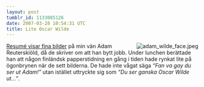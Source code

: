 ```yaml
---
layout: post
tumblr_id: 1133085126  
date: 2007-03-28 10:54:31 UTC
title: Lite Oscar Wilde
---
```


<a href="/attachments/2007/03/adam_wilde_full.jpeg"><img src='/attachments/2007/03/adam_wilde_face.jpeg' alt='adam_wilde_face.jpeg' style="float:right;margin-left:10px;" /></a>

<a href="http://resume.se/nyheter/folk_pa_vag/vecka_12/index.xml">Resumé visar fina bilder</a> på min vän Adam Reuterskiöld, då de skriver om att han bytt jobb. Under lunchen berättade han att någon finländsk papperstidning en gång i tiden hade rynkat lite på ögonbrynen när de sett bilderna. De hade inte vågat säga <i>“Fan va gay du ser ut Adam!”</i> utan istället uttryckte sig som <i>“Du ser ganska Oscar Wilde ut...”</i>.
